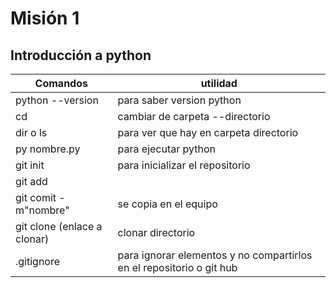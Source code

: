 # Misión 1
## Introducción a python

Comandos         | utilidad
-----------------|---------------------------------------
python --version | para saber version python
cd               | cambiar de carpeta --directorio
dir o ls         | para ver que hay en carpeta directorio
py nombre.py     | para ejecutar python
git init | para inicializar el repositorio
git add | 
git comit -m"nombre" | se copia en el equipo
git clone (enlace a clonar) | clonar directorio
.gitignore | para ignorar elementos y no compartirlos en el repositorio o git hub